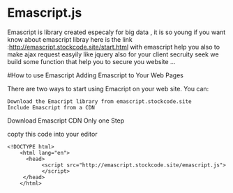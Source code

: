 # Emascript.js
Emascript is library created especaly for big data , it is so young 
if you want know about emascript libray here is the link  :http://emascript.stockcode.site/start.html
with emascript help you also to make ajax request easyily like jquery also for your client secruity seek we build some function that help you to secure you website ... 

#How to use Emascript 
Adding Emascript to Your Web Pages

There are two ways to start using Emacript on your web site. You can:

    Download the Emacript library from emascript.stockcode.site
    Include Emascript from a CDN

Download
Emascript CDN
Only one Step

copty this code into your editor

    <!DOCTYPE html> 
        <html lang="en"> 
          <head>
               <script src="http://emascript.stockcode.site/emascript.js">
               </script>
         </head>
        </html>
        

 
  

